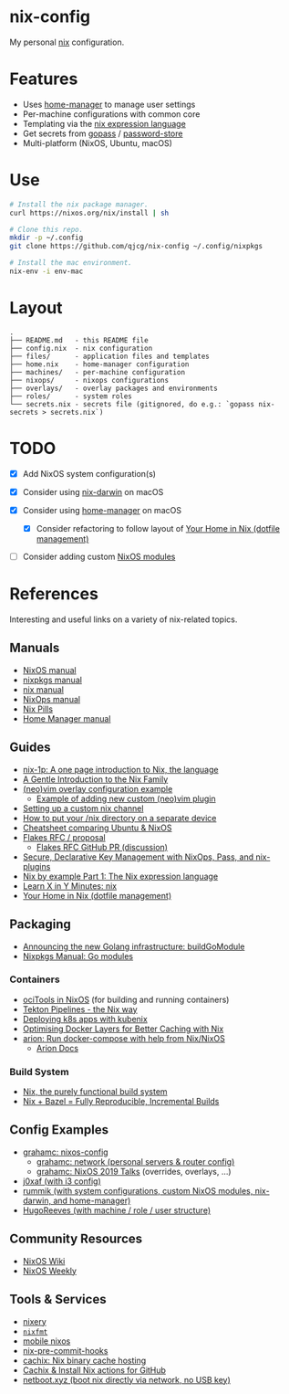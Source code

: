 # nix-config

My personal [nix](https://nixos.org/nix/) configuration.


# Features

- Uses [home-manager](https://github.com/rycee/home-manager) to manage user settings
- Per-machine configurations with common core
- Templating via the [nix expression language](https://nixos.org/nix/manual/#ch-expression-language)
- Get secrets from [gopass](https://www.gopass.pw/) / [password-store](https://www.passwordstore.org/)
- Multi-platform (NixOS, Ubuntu, macOS)


# Use

```sh
# Install the nix package manager.
curl https://nixos.org/nix/install | sh

# Clone this repo.
mkdir -p ~/.config
git clone https://github.com/qjcg/nix-config ~/.config/nixpkgs

# Install the mac environment.
nix-env -i env-mac
```


# Layout

```
.
├── README.md   - this README file
├── config.nix  - nix configuration
├── files/      - application files and templates
├── home.nix    - home-manager configuration
├── machines/   - per-machine configuration
├── nixops/     - nixops configurations
├── overlays/   - overlay packages and environments
├── roles/      - system roles
└── secrets.nix - secrets file (gitignored, do e.g.: `gopass nix-secrets > secrets.nix`)
```


# TODO

- [x] Add NixOS system configuration(s)
- [x] Consider using [nix-darwin](https://github.com/LnL7/nix-darwin) on macOS
- [x] Consider using [home-manager](https://github.com/rycee/home-manager) on macOS
	- [x] Consider refactoring to follow layout of [Your Home in Nix (dotfile management)](https://hugoreeves.com/posts/2019/nix-home/)
- [ ] Consider adding custom [NixOS modules](https://nixos.org/nixos/manual/index.html#sec-writing-modules)


# References

Interesting and useful links on a variety of nix-related topics.

## Manuals

- [NixOS manual](https://nixos.org/nixos/manual/)
- [nixpkgs manual](https://nixos.org/nixpkgs/manual/)
- [nix manual](https://nixos.org/nix/manual/)
- [NixOps manual](https://nixos.org/nixops/manual/)
- [Nix Pills](https://nixos.org/nixos/nix-pills/)
- [Home Manager manual](https://rycee.gitlab.io/home-manager/index.html)

## Guides

- [nix-1p: A one page introduction to Nix, the language](https://github.com/tazjin/nix-1p)
- [A Gentle Introduction to the Nix Family](https://ebzzry.io/en/nix/)
- [(neo)vim overlay configuration example](https://nixos.wiki/wiki/Vim#Custom_setup_without_using_Home_Manager)
	- [Example of adding new custom (neo)vim plugin](https://nixos.wiki/wiki/Vim#Add_a_new_custom_plugin_to_the_users_packages)
- [Setting up a custom nix channel](https://savanni.luminescent-dreams.com/2019/09/13/nix-channel/)
- [How to put your /nix directory on a separate device](https://cs-syd.eu/posts/2019-09-14-nix-on-seperate-device)
- [Cheatsheet comparing Ubuntu & NixOS](https://nixos.wiki/wiki/Cheatsheet)
- [Flakes RFC / proposal](https://github.com/tweag/rfcs/blob/flakes/rfcs/0049-flakes.md)
	- [Flakes RFC GitHub PR (discussion)](https://github.com/NixOS/rfcs/pull/49)
- [Secure, Declarative Key Management with NixOps, Pass, and nix-plugins](https://elvishjerricco.github.io/2018/06/24/secure-declarative-key-management.html)
- [Nix by example Part 1: The Nix expression language](https://medium.com/@MrJamesFisher/nix-by-example-a0063a1a4c55)
- [Learn X in Y Minutes: nix](https://learnxinyminutes.com/docs/nix/)
- [Your Home in Nix (dotfile management)](https://hugoreeves.com/posts/2019/nix-home/)

## Packaging

- [Announcing the new Golang infrastructure: buildGoModule](https://kalbas.it/2019/03/17/announcing-the-new-golang-infrastructure-buildgomodule/)
- [Nixpkgs Manual: Go modules](https://nixos.org/nixpkgs/manual/#ssec-go-modules)

### Containers

- [ociTools in NixOS](https://spacekookie.de/blog/ocitools-in-nixos/) (for building and running containers)
- [Tekton Pipelines - the Nix way](https://lewo.abesis.fr/posts/2019-09-30-tekton-pipelines-the-nix-way.html)
- [Deploying k8s apps with kubenix](https://zimbatm.com/deploying-k8s-apps-with-kubenix/)
- [Optimising Docker Layers for Better Caching with Nix](https://grahamc.com/blog/nix-and-layered-docker-images)
- [arion: Run docker-compose with help from Nix/NixOS](https://github.com/hercules-ci/arion)
	- [Arion Docs](https://docs.hercules-ci.com/arion/)

### Build System

- [Nix, the purely functional build system](http://www.boronine.com/2018/02/02/Nix/)
- [Nix + Bazel = Fully Reproducible, Incremental Builds](https://www.tweag.io/posts/2018-03-15-bazel-nix.html)


## Config Examples

- [grahamc: nixos-config](https://github.com/grahamc/nixos-config)
	- [grahamc: network (personal servers & router config)](https://github.com/grahamc/network)
	- [grahamc: NixOS 2019 Talks](https://github.com/grahamc/talks) (overrides, overlays, ...)
- [j0xaf (with i3 config)](https://github.com/j0xaf/dotfiles/blob/master/.config/nixpkgs/home.nix)
- [rummik (with system configurations, custom NixOS modules, nix-darwin, and home-manager)](https://github.com/rummik/nixos-config)
- [HugoReeves (with machine / role / user structure)](https://github.com/HugoReeves/nix-home/)

## Community Resources

- [NixOS Wiki](https://nixos.wiki/)
- [NixOS Weekly](https://weekly.nixos.org/)

## Tools & Services

- [nixery](https://nixery.dev/)
- [`nixfmt`](https://github.com/serokell/nixfmt)
- [mobile nixos](https://github.com/samueldr/mobile-nixos/)
- [nix-pre-commit-hooks](https://github.com/hercules-ci/nix-pre-commit-hooks)
- [cachix: Nix binary cache hosting](https://cachix.org/)
- [Cachix & Install Nix actions for GitHub](https://discourse.nixos.org/t/cachix-nix-install-actions-for-github/4242/2)
- [netboot.xyz (boot nix directly via network, no USB key)](https://github.com/antonym/netboot.xyz)
